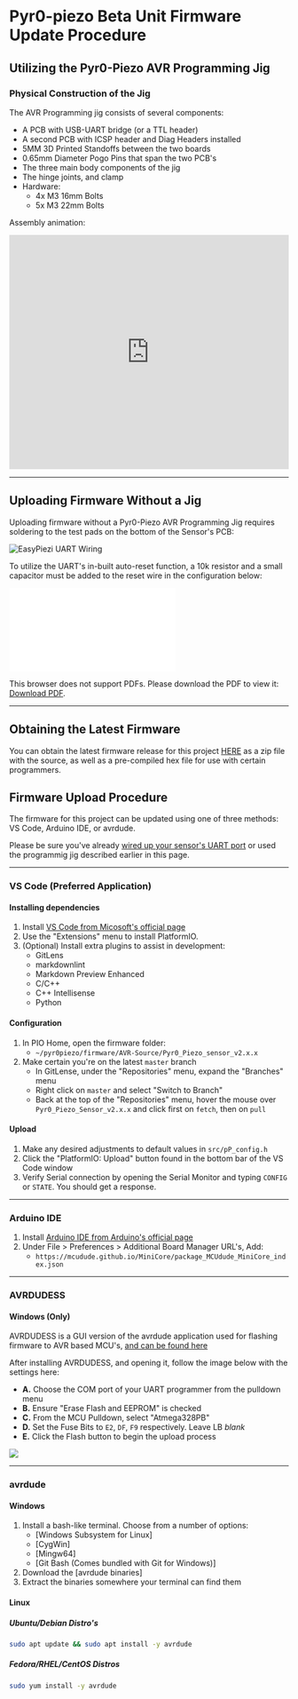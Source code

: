 # Pyr0-piezo Beta Unit Firmware Update Procedure

## Utilizing the Pyr0-Piezo AVR Programming Jig

### Physical Construction of the Jig

The AVR Programming jig consists of several components:

- A PCB with USB-UART bridge (or a TTL header)
- A second PCB with ICSP header and Diag Headers installed
- 5MM 3D Printed Standoffs between the two boards
- 0.65mm Diameter Pogo Pins that span the two PCB's
- The three main body components of the jig
- The hinge joints, and clamp
- Hardware:
  - 4x M3 16mm Bolts
  - 5x M3 22mm Bolts

Assembly animation:

<div style='position:relative; padding-bottom:calc(75.00% + 44px)'>
  <iframe src='https://gfycat.com/ifr/AnimatedInsistentChimpanzee' frameborder='0' scrolling='no' width='100%' height='100%' style='position:absolute;top:0;left:0;' allowfullscreen>
  </iframe>
</div>

---

## Uploading Firmware Without a Jig

Uploading firmware without a Pyr0-Piezo AVR Programming Jig requires soldering to the test pads on the bottom of the Sensor's PCB:

![EasyPiezi UART Wiring](../../assets/images/board-images/easy-piezi/pp-v2.1.2-uart-wiring.png)

To utilize the UART's in-built auto-reset function, a 10k resistor and a small capacitor must be added to the reset wire in the configuration below:

<object data="../../../schematics/other/USB-UART-Wiring-Example.pdf" type="application/pdf" width="100%" height="450px">
    <embed src="../../../schematics/other/USB-UART-Wiring-Example.pdf">
        <p>This browser does not support PDFs. Please download the PDF to view it: <a href="../../../schematics/other/USB-UART-Wiring-Example.pdf">Download PDF</a>.</p>
    </embed>
</object>

---

## Obtaining the Latest Firmware

You can obtain the latest firmware release for this project [HERE](https://github.com/pyr0ball/pyr0piezo/releases/latest) as a zip file with the source, as well as a pre-compiled hex file for use with certain programmers.

## Firmware Upload Procedure

The firmware for this project can be updated using one of three methods: VS Code, Arduino IDE, or avrdude.

Please be sure you've already [wired up your sensor's UART port](../../schematics/other/uart-programmer-wiring.md) or used the programmig jig described earlier in this page.

---

### VS Code (Preferred Application)

#### Installing dependencies

1. Install [VS Code from Micosoft's official page](https://code.visualstudio.com/download)
2. Use the "Extensions" menu to install PlatformIO.
3. (Optional) Install extra plugins to assist in development:
    - GitLens
    - markdownlint
    - Markdown Preview Enhanced
    - C/C++
    - C++ Intellisense
    - Python

#### Configuration

1. In PIO Home, open the firmware folder:
    - `~/pyr0piezo/firmware/AVR-Source/Pyr0_Piezo_sensor_v2.x.x`
2. Make certain you're on the latest `master` branch
    - In GitLense, under the "Repositories" menu, expand the "Branches" menu
    - Right click on `master` and select "Switch to Branch"
    - Back at the top of the "Repositories" menu, hover the mouse over `Pyr0_Piezo_Sensor_v2.x.x` and click first on `fetch`, then on `pull`

#### Upload

1. Make any desired adjustments to default values in `src/pP_config.h`
2. Click the "PlatformIO: Upload" button found in the bottom bar of the VS Code window
3. Verify Serial connection by opening the Serial Monitor and typing `CONFIG` or `STATE`. You should get a response.

---

### Arduino IDE

1. Install [Arduino IDE from Arduino's official page](https://www.arduino.cc/en/main/software)
2. Under File > Preferences > Additional Board Manager URL's, Add:
    - `https://mcudude.github.io/MiniCore/package_MCUdude_MiniCore_index.json`

---

### AVRDUDESS

#### Windows (Only)

AVRDUDESS is a GUI version of the avrdude application used for flashing firmware to AVR based MCU's, [and can be found here](https://blog.zakkemble.net/avrdudess-a-gui-for-avrdude/)

After installing AVRDUDESS, and opening it, follow the image below with the settings here:

- **A.** Choose the COM port of your UART programmer from the pulldown menu
- **B.** Ensure "Erase Flash and EEPROM" is checked
- **C.** From the MCU Pulldown, select "Atmega328PB"
- **D.** Set the Fuse Bits to `E2`, `DF`, `F9` respectively. Leave LB *blank*
- **E.** Click the Flash button to begin the upload process

![](../../assets/images/applications/AVRDUDESS.JPG)

---

### avrdude

#### Windows

1. Install a bash-like terminal. Choose from a number of options:
    - [Windows Subsystem for Linux]
    - [CygWin]
    - [Mingw64]
    - [Git Bash (Comes bundled with Git for Windows)]
2. Download the [avrdude binaries]
3. Extract the binaries somewhere your terminal can find them

#### Linux

##### Ubuntu/Debian Distro's

```bash
sudo apt update && sudo apt install -y avrdude
```

##### Fedora/RHEL/CentOS Distros

```bash
sudo yum install -y avrdude
```
